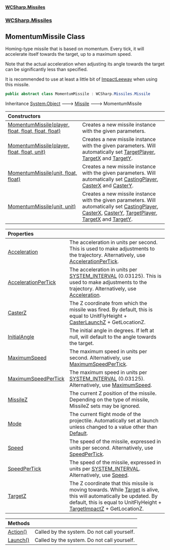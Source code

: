 #### [WCSharp\.Missiles](README.md 'README')
### [WCSharp\.Missiles](WCSharp.Missiles.md 'WCSharp\.Missiles')

## MomentumMissile Class

Homing\-type missile that is based on momentum\. Every tick, it will accelerate itself towards the target, up to a maximum speed\.

Note that the actual acceleration when adjusting its angle towards the target can be significantly less than specified.

It is recommended to use at least a little bit of [ImpactLeeway](WCSharp.Missiles.Missile.ImpactLeeway.md 'WCSharp\.Missiles\.Missile\.ImpactLeeway') when using this missile.

```csharp
public abstract class MomentumMissile : WCSharp.Missiles.Missile
```

Inheritance [System\.Object](https://learn.microsoft.com/en-us/dotnet/api/system.object 'System\.Object') &#129106; [Missile](WCSharp.Missiles.Missile.md 'WCSharp\.Missiles\.Missile') &#129106; MomentumMissile

| Constructors | |
| :--- | :--- |
| [MomentumMissile\(player, float, float, float, float\)](WCSharp.Missiles.MomentumMissile.#ctor.md#WCSharp.Missiles.MomentumMissile.MomentumMissile(WCSharp.Api.player,float,float,float,float) 'WCSharp\.Missiles\.MomentumMissile\.MomentumMissile\(WCSharp\.Api\.player, float, float, float, float\)') | Creates a new missile instance with the given parameters\. |
| [MomentumMissile\(player, float, float, unit\)](WCSharp.Missiles.MomentumMissile.#ctor.md#WCSharp.Missiles.MomentumMissile.MomentumMissile(WCSharp.Api.player,float,float,WCSharp.Api.unit) 'WCSharp\.Missiles\.MomentumMissile\.MomentumMissile\(WCSharp\.Api\.player, float, float, WCSharp\.Api\.unit\)') | Creates a new missile instance with the given parameters\.   Will automatically set [TargetPlayer](WCSharp.Missiles.Missile.TargetPlayer.md 'WCSharp\.Missiles\.Missile\.TargetPlayer'), [TargetX](WCSharp.Missiles.Missile.TargetX.md 'WCSharp\.Missiles\.Missile\.TargetX') and [TargetY](WCSharp.Missiles.Missile.TargetY.md 'WCSharp\.Missiles\.Missile\.TargetY'). |
| [MomentumMissile\(unit, float, float\)](WCSharp.Missiles.MomentumMissile.#ctor.md#WCSharp.Missiles.MomentumMissile.MomentumMissile(WCSharp.Api.unit,float,float) 'WCSharp\.Missiles\.MomentumMissile\.MomentumMissile\(WCSharp\.Api\.unit, float, float\)') | Creates a new missile instance with the given parameters\.   Will automatically set [CastingPlayer](WCSharp.Missiles.Missile.CastingPlayer.md 'WCSharp\.Missiles\.Missile\.CastingPlayer'), [CasterX](WCSharp.Missiles.Missile.CasterX.md 'WCSharp\.Missiles\.Missile\.CasterX') and [CasterY](WCSharp.Missiles.Missile.CasterY.md 'WCSharp\.Missiles\.Missile\.CasterY'). |
| [MomentumMissile\(unit, unit\)](WCSharp.Missiles.MomentumMissile.#ctor.md#WCSharp.Missiles.MomentumMissile.MomentumMissile(WCSharp.Api.unit,WCSharp.Api.unit) 'WCSharp\.Missiles\.MomentumMissile\.MomentumMissile\(WCSharp\.Api\.unit, WCSharp\.Api\.unit\)') | Creates a new missile instance with the given parameters\.   Will automatically set [CastingPlayer](WCSharp.Missiles.Missile.CastingPlayer.md 'WCSharp\.Missiles\.Missile\.CastingPlayer'), [CasterX](WCSharp.Missiles.Missile.CasterX.md 'WCSharp\.Missiles\.Missile\.CasterX'), [CasterY](WCSharp.Missiles.Missile.CasterY.md 'WCSharp\.Missiles\.Missile\.CasterY'),             [TargetPlayer](WCSharp.Missiles.Missile.TargetPlayer.md 'WCSharp\.Missiles\.Missile\.TargetPlayer'), [TargetX](WCSharp.Missiles.Missile.TargetX.md 'WCSharp\.Missiles\.Missile\.TargetX') and [TargetY](WCSharp.Missiles.Missile.TargetY.md 'WCSharp\.Missiles\.Missile\.TargetY'). |

| Properties | |
| :--- | :--- |
| [Acceleration](WCSharp.Missiles.MomentumMissile.Acceleration.md 'WCSharp\.Missiles\.MomentumMissile\.Acceleration') | The acceleration in units per second\.   This is used to make adjustments to the trajectory.  Alternatively, use [AccelerationPerTick](WCSharp.Missiles.MomentumMissile.AccelerationPerTick.md 'WCSharp\.Missiles\.MomentumMissile\.AccelerationPerTick'). |
| [AccelerationPerTick](WCSharp.Missiles.MomentumMissile.AccelerationPerTick.md 'WCSharp\.Missiles\.MomentumMissile\.AccelerationPerTick') | The acceleration in units per [SYSTEM\_INTERVAL](../WCSharp.Events/WCSharp.Events.PeriodicEvents.SYSTEM_INTERVAL.md 'WCSharp\.Events\.PeriodicEvents\.SYSTEM\_INTERVAL') \(0\.03125\)\.   This is used to make adjustments to the trajectory.  Alternatively, use [Acceleration](WCSharp.Missiles.MomentumMissile.Acceleration.md 'WCSharp\.Missiles\.MomentumMissile\.Acceleration'). |
| [CasterZ](WCSharp.Missiles.MomentumMissile.CasterZ.md 'WCSharp\.Missiles\.MomentumMissile\.CasterZ') | The Z coordinate from which the missile was fired\.   By default, this is equal to UnitFlyHeight + [CasterLaunchZ](WCSharp.Missiles.Missile.CasterLaunchZ.md 'WCSharp\.Missiles\.Missile\.CasterLaunchZ') + GetLocationZ. |
| [InitialAngle](WCSharp.Missiles.MomentumMissile.InitialAngle.md 'WCSharp\.Missiles\.MomentumMissile\.InitialAngle') | The initial angle in degrees\. If left at null, will default to the angle towards the target\. |
| [MaximumSpeed](WCSharp.Missiles.MomentumMissile.MaximumSpeed.md 'WCSharp\.Missiles\.MomentumMissile\.MaximumSpeed') | The maximum speed in units per second\.   Alternatively, use [MaximumSpeedPerTick](WCSharp.Missiles.MomentumMissile.MaximumSpeedPerTick.md 'WCSharp\.Missiles\.MomentumMissile\.MaximumSpeedPerTick'). |
| [MaximumSpeedPerTick](WCSharp.Missiles.MomentumMissile.MaximumSpeedPerTick.md 'WCSharp\.Missiles\.MomentumMissile\.MaximumSpeedPerTick') | The maximum speed in units per [SYSTEM\_INTERVAL](../WCSharp.Events/WCSharp.Events.PeriodicEvents.SYSTEM_INTERVAL.md 'WCSharp\.Events\.PeriodicEvents\.SYSTEM\_INTERVAL') \(0\.03125\)\.   Alternatively, use [MaximumSpeed](WCSharp.Missiles.MomentumMissile.MaximumSpeed.md 'WCSharp\.Missiles\.MomentumMissile\.MaximumSpeed'). |
| [MissileZ](WCSharp.Missiles.MomentumMissile.MissileZ.md 'WCSharp\.Missiles\.MomentumMissile\.MissileZ') | The current Z position of the missile\.   Depending on the type of missile, MissileZ sets may be ignored. |
| [Mode](WCSharp.Missiles.MomentumMissile.Mode.md 'WCSharp\.Missiles\.MomentumMissile\.Mode') | The current flight mode of the projectile\.   Automatically set at launch unless changed to a value other than [Default](WCSharp.Missiles.MomentumMissile.FlightMode.md#WCSharp.Missiles.MomentumMissile.FlightMode.Default 'WCSharp\.Missiles\.MomentumMissile\.FlightMode\.Default'). |
| [Speed](WCSharp.Missiles.MomentumMissile.Speed.md 'WCSharp\.Missiles\.MomentumMissile\.Speed') | The speed of the missile, expressed in units per second\.   Alternatively, use [SpeedPerTick](WCSharp.Missiles.Missile.SpeedPerTick.md 'WCSharp\.Missiles\.Missile\.SpeedPerTick'). |
| [SpeedPerTick](WCSharp.Missiles.MomentumMissile.SpeedPerTick.md 'WCSharp\.Missiles\.MomentumMissile\.SpeedPerTick') | The speed of the missile, expressed in units per [SYSTEM\_INTERVAL](../WCSharp.Events/WCSharp.Events.PeriodicEvents.SYSTEM_INTERVAL.md 'WCSharp\.Events\.PeriodicEvents\.SYSTEM\_INTERVAL')\.   Alternatively, use [Speed](WCSharp.Missiles.Missile.Speed.md 'WCSharp\.Missiles\.Missile\.Speed'). |
| [TargetZ](WCSharp.Missiles.MomentumMissile.TargetZ.md 'WCSharp\.Missiles\.MomentumMissile\.TargetZ') | The Z coordinate that this missile is moving towards\.   While [Target](WCSharp.Missiles.Missile.Target.md 'WCSharp\.Missiles\.Missile\.Target') is alive, this will automatically be updated.  By default, this is equal to UnitFlyHeight + [TargetImpactZ](WCSharp.Missiles.Missile.TargetImpactZ.md 'WCSharp\.Missiles\.Missile\.TargetImpactZ') + GetLocationZ. |

| Methods | |
| :--- | :--- |
| [Action\(\)](WCSharp.Missiles.MomentumMissile.Action().md 'WCSharp\.Missiles\.MomentumMissile\.Action\(\)') | Called by the system\. Do not call yourself\. |
| [Launch\(\)](WCSharp.Missiles.MomentumMissile.Launch().md 'WCSharp\.Missiles\.MomentumMissile\.Launch\(\)') | Called by the system\. Do not call yourself\. |
